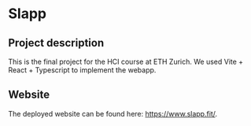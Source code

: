 # Slapp

## Project description

This is the final project for the HCI course at ETH Zurich. We used Vite + React + Typescript to implement the webapp.

## Website

The deployed website can be found here: https://www.slapp.fit/.
